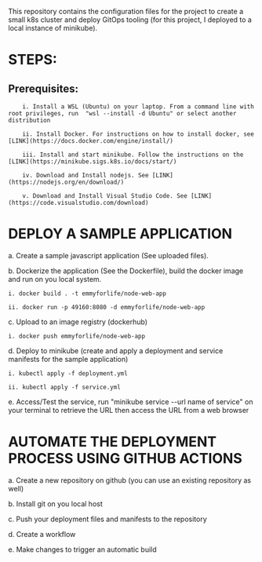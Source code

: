 This repository contains the configuration files for the project to create a small k8s cluster and deploy GitOps tooling (for this project, I deployed to a local instance of minikube).

# **STEPS:**

## **Prerequisites:**

        i. Install a WSL (Ubuntu) on your laptop. From a command line with root privileges, run  "wsl --install -d Ubuntu" or select another distribution

        ii. Install Docker. For instructions on how to install docker, see [LINK](https://docs.docker.com/engine/install/)

        iii. Install and start minikube. Follow the instructions on the [LINK](https://minikube.sigs.k8s.io/docs/start/)

        iv. Download and Install nodejs. See [LINK](https://nodejs.org/en/download/)

        v. Download and Install Visual Studio Code. See [LINK](https://code.visualstudio.com/download)

# **DEPLOY A SAMPLE APPLICATION**

a. Create a sample javascript application (See uploaded files).

b. Dockerize the application (See the Dockerfile), build the docker image and run on you local system.

    i. docker build . -t emmyforlife/node-web-app

    ii. docker run -p 49160:8080 -d emmyforlife/node-web-app

c. Upload to an image registry (dockerhub)

    i. docker push emmyforlife/node-web-app

d. Deploy to minikube (create and apply a deployment and service manifests for the sample application)

    i. kubectl apply -f deployment.yml

    ii. kubectl apply -f service.yml

e. Access/Test the service, run "minikube service --url name of service" on your terminal to retrieve the URL then access the URL from a web browser

# **AUTOMATE THE DEPLOYMENT PROCESS USING GITHUB ACTIONS**

a. Create a new repository on github (you can use an existing repository as well)

b. Install git on you local host

c. Push your deployment files and manifests to the repository

d. Create a workflow

e. Make changes to trigger an automatic build
